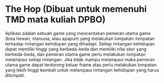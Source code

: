 # The Hop (Dibuat untuk memenuhi TMD mata kuliah DPBO) 
Aplikasi adalah sebuah game yang menceritakan pemeran utama game (bisa hewan,
manusia, atau apapun) yang melakukan lompatan-lompatan terhadap rintangan kehidupan
yang dihadapi. Setiap rintangan kehidupan dapat memiliki tinggi yang berbeda-beda dan
memiliki nilai skor yang berbeda-beda, dan pemeran utama game perlu melakukan
lompatan melampaui setiap rintangan. Jika tidak mampu melampaui maka pemeran
utama game dapat terdorong keluar frame atau perlu melakukan lompatan yang lebih
tinggi kembali untuk melampaui rintangan kehidupan yang harus dilompati.

